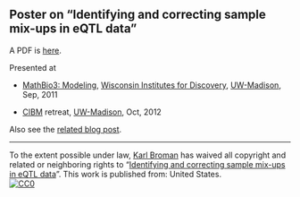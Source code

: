## Poster on &ldquo;Identifying and correcting sample mix-ups in eQTL data&rdquo;

A PDF is
[here](http://www.biostat.wisc.edu/~kbroman/posters/mathbio2011.pdf).

Presented at 

 - [MathBio3: Modeling](http://discovery.wisc.edu/home/discovery/events/mathbio-symposia/mathbio-3-modeling/2009-mathbio-event-home.cmsx),
   [Wisconsin Institutes for Discovery](http://discovery.wisc.edu),
   [UW-Madison](http://www.wisc.edu), Sep, 2011
   
 - [CIBM](http://www.cibm.wisc.edu) retreat,
   [UW-Madison](http://www.wisc.edu), Oct, 2012
   
Also see the [related blog post](http://kbroman.wordpress.com/2011/09/16/my-first-fancy-poster).
<hr/>

To the extent possible under law,
[Karl Broman](http://github.com/kbroman)
has waived all copyright and related or neighboring rights to
&ldquo;[Identifying and correcting sample mix-ups in eQTL data](http://github.com/kbroman/Poster_SampleMixups)&rdquo;.
This work is published from: United States.
<br/>
[![CC0](http://i.creativecommons.org/p/zero/1.0/88x31.png)](http://creativecommons.org/publicdomain/zero/1.0/)
